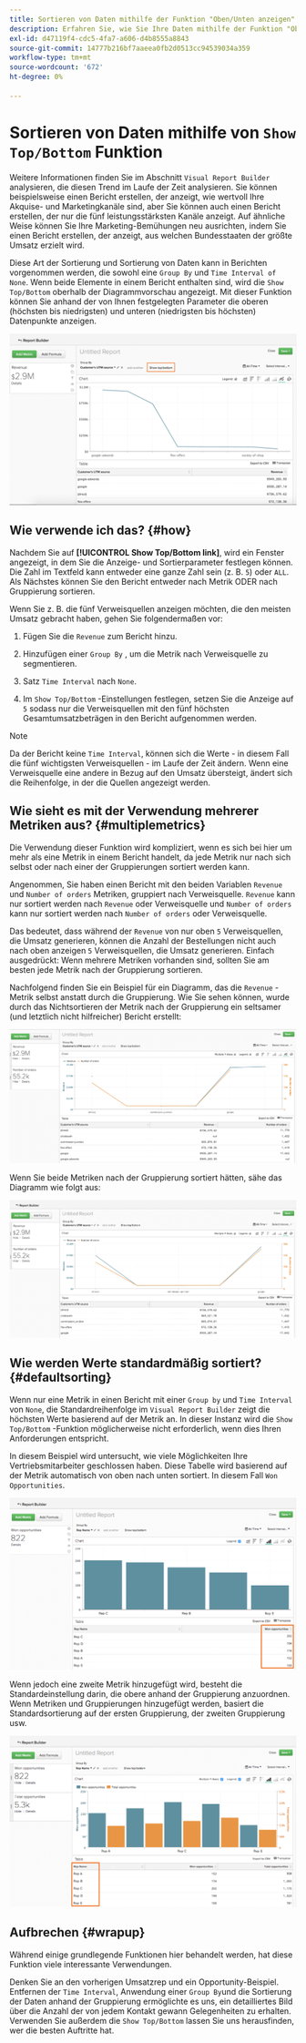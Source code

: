 ```yaml
---
title: Sortieren von Daten mithilfe der Funktion "Oben/Unten anzeigen"
description: Erfahren Sie, wie Sie Ihre Daten mithilfe der Funktion "Oben/Unten anzeigen"sortieren können.
exl-id: d47119f4-cdc5-4fa7-a606-d4b8555a8843
source-git-commit: 14777b216bf7aaeea0fb2d0513cc94539034a359
workflow-type: tm+mt
source-wordcount: '672'
ht-degree: 0%

---
```


# Sortieren von Daten mithilfe von `Show Top/Bottom` Funktion

Weitere Informationen finden Sie im Abschnitt `Visual Report Builder` analysieren, die diesen Trend im Laufe der Zeit analysieren. Sie können beispielsweise einen Bericht erstellen, der anzeigt, wie wertvoll Ihre Akquise- und Marketingkanäle sind, aber Sie können auch einen Bericht erstellen, der nur die fünf leistungsstärksten Kanäle anzeigt. Auf ähnliche Weise können Sie Ihre Marketing-Bemühungen neu ausrichten, indem Sie einen Bericht erstellen, der anzeigt, aus welchen Bundesstaaten der größte Umsatz erzielt wird.

Diese Art der Sortierung und Sortierung von Daten kann in Berichten vorgenommen werden, die sowohl eine `Group By` und `Time Interval of None`. Wenn beide Elemente in einem Bericht enthalten sind, wird die `Show Top/Bottom` oberhalb der Diagrammvorschau angezeigt. Mit dieser Funktion können Sie anhand der von Ihnen festgelegten Parameter die oberen (höchsten bis niedrigsten) und unteren (niedrigsten bis höchsten) Datenpunkte anzeigen.

![Die Funktion &quot;Oben/Unten&quot;im Visual Report Builder anzeigen.](../../assets/Show_Top_Bottom.png)

## Wie verwende ich das? {#how}

Nachdem Sie auf **[!UICONTROL Show Top/Bottom link]**, wird ein Fenster angezeigt, in dem Sie die Anzeige- und Sortierparameter festlegen können. Die Zahl im Textfeld kann entweder eine ganze Zahl sein (z. B. `5`) oder `ALL`. Als Nächstes können Sie den Bericht entweder nach Metrik ODER nach Gruppierung sortieren.

Wenn Sie z. B. die fünf Verweisquellen anzeigen möchten, die den meisten Umsatz gebracht haben, gehen Sie folgendermaßen vor:

1. Fügen Sie die `Revenue` zum Bericht hinzu.

1. Hinzufügen einer `Group By` , um die Metrik nach Verweisquelle zu segmentieren.

1. Satz `Time Interval` nach `None`.

1. Im `Show Top/Bottom` -Einstellungen festlegen, setzen Sie die Anzeige auf `5` sodass nur die Verweisquellen mit den fünf höchsten Gesamtumsatzbeträgen in den Bericht aufgenommen werden.

>[!NOTE]
>
>Da der Bericht keine `Time Interval`, können sich die Werte - in diesem Fall die fünf wichtigsten Verweisquellen - im Laufe der Zeit ändern. Wenn eine Verweisquelle eine andere in Bezug auf den Umsatz übersteigt, ändert sich die Reihenfolge, in der die Quellen angezeigt werden.

## Wie sieht es mit der Verwendung mehrerer Metriken aus? {#multiplemetrics}

Die Verwendung dieser Funktion wird kompliziert, wenn es sich bei hier um mehr als eine Metrik in einem Bericht handelt, da jede Metrik nur nach sich selbst oder nach einer der Gruppierungen sortiert werden kann.

Angenommen, Sie haben einen Bericht mit den beiden Variablen `Revenue` und `Number of orders` Metriken, gruppiert nach Verweisquelle. `Revenue` kann nur sortiert werden nach `Revenue` oder Verweisquelle und `Number of orders` kann nur sortiert werden nach `Number of orders` oder Verweisquelle.

Das bedeutet, dass während der `Revenue` von nur oben `5` Verweisquellen, die Umsatz generieren, können die Anzahl der Bestellungen nicht auch nach oben anzeigen `5` Verweisquellen, die Umsatz generieren. Einfach ausgedrückt: Wenn mehrere Metriken vorhanden sind, sollten Sie am besten jede Metrik nach der Gruppierung sortieren.

Nachfolgend finden Sie ein Beispiel für ein Diagramm, das die `Revenue` -Metrik selbst anstatt durch die Gruppierung. Wie Sie sehen können, wurde durch das Nichtsortieren der Metrik nach der Gruppierung ein seltsamer (und letztlich nicht hilfreicher) Bericht erstellt:

![Seltsame und nicht hilfreiche Berichtsergebnisse.](../../assets/strange-report-results.png)

Wenn Sie beide Metriken nach der Gruppierung sortiert hätten, sähe das Diagramm wie folgt aus:

![Sortieren der beiden Metriken nach Gruppierung.](../../assets/sort-metrics-by-grouping.png)

## Wie werden Werte standardmäßig sortiert? {#defaultsorting}

Wenn nur eine Metrik in einen Bericht mit einer `Group by` und `Time Interval` von `None`, die Standardreihenfolge im `Visual Report Builder` zeigt die höchsten Werte basierend auf der Metrik an. In dieser Instanz wird die `Show Top/Bottom` -Funktion möglicherweise nicht erforderlich, wenn dies Ihren Anforderungen entspricht.

In diesem Beispiel wird untersucht, wie viele Möglichkeiten Ihre Vertriebsmitarbeiter geschlossen haben. Diese Tabelle wird basierend auf der Metrik automatisch von oben nach unten sortiert. In diesem Fall `Won Opportunities`.

![Reihenfolge nach Metrik.](../../assets/Ordered_by_metric.png)

Wenn jedoch eine zweite Metrik hinzugefügt wird, besteht die Standardeinstellung darin, die obere anhand der Gruppierung anzuordnen. Wenn Metriken und Gruppierungen hinzugefügt werden, basiert die Standardsortierung auf der ersten Gruppierung, der zweiten Gruppierung usw.

![Sortieren nach Gruppierung.](../../assets/Ordered_by_grouping.png)

## Aufbrechen {#wrapup}

Während einige grundlegende Funktionen hier behandelt werden, hat diese Funktion viele interessante Verwendungen.

Denken Sie an den vorherigen Umsatzrep und ein Opportunity-Beispiel. Entfernen der `Time Interval`, Anwendung einer `Group By`und die Sortierung der Daten anhand der Gruppierung ermöglichte es uns, ein detailliertes Bild über die Anzahl der von jedem Kontakt gewann Gelegenheiten zu erhalten. Verwenden Sie außerdem die `Show Top/Bottom` lassen Sie uns herausfinden, wer die besten Auftritte hat.
